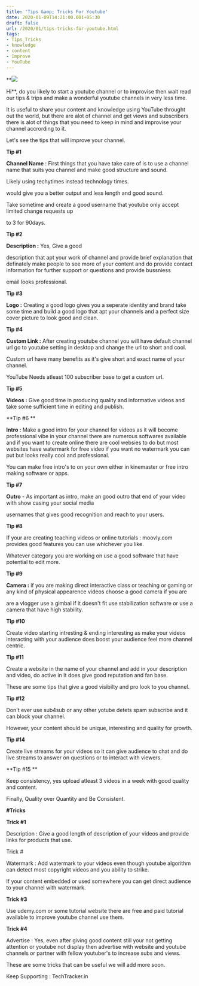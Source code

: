 ```yaml
---
title: 'Tips &amp; Tricks For Youtube'
date: 2020-01-09T14:21:00.001+05:30
draft: false
url: /2020/01/tips-tricks-for-youtube.html
tags: 
- Tips_Tricks
- knowledge
- content
- Improve
- YouTube
---
```


 ****[![](https://lh3.googleusercontent.com/-TuuR1Pn7Tx8/XjVf7CWB7fI/AAAAAAAABA0/cJlmxnAi0oshxv8HQ1kb-4en6oiTAubpgCLcBGAsYHQ/s1600/1580556262822235-0.png)](https://lh3.googleusercontent.com/-TuuR1Pn7Tx8/XjVf7CWB7fI/AAAAAAAABA0/cJlmxnAi0oshxv8HQ1kb-4en6oiTAubpgCLcBGAsYHQ/s1600/1580556262822235-0.png)** 

Hi**, do you likely to start a youtube channel or to improvise then wait read our tips & trips and make a wonderful youtube channels in very less time.

  

It is useful to share your content and knowledge using YouTube throught out the world, but there are alot of channel and get views and subscribers there is alot of things that you need to keep in mind and improvise your channel accrording to it.

  

Let's see the tips that will improve your channel.

  

**Tip #1**

  

**Channel Name** : First things that you have take care of is to use a channel name that suits you channel and make good structure and sound.

  

Likely using techytimes instead technology times.

  

would give you a better output and less length and good sound.

  

Take sometime and create a good username that youtube only accept limited change requests up

to 3 for 90days.

  

**Tip #2**

  

**Description :** Yes, Give a good

description that apt your work of channel and provide brief explanation that definately make people to see more of your content and do provide contact information for further support or questions and provide bussniess

email looks professional.

  

**Tip #3**

  

**Logo :** Creating a good logo gives you a seperate identity and brand take some time and build a good logo that apt your channels and a perfect size cover picture to look good and clean.

  

**Tip #4**

  

**Custom Link :** After creating youtube channel you will have default channel url go to youtube setting in desktop and change the url to short and cool.

  

Custom url have many benefits as it's give short and exact name of your channel.

  

YouTube Needs atleast 100 subscriber base to get a custom url.

  

**Tip #5**

  

**Videos :** Give good time in producing quality and informative videos and take some sufficient time in editing and publish.

  

**Tip #6 **

  

**Intro :** Make a good intro for your channel for videos as it will become professional vibe in your channel there are numerous softwares available and if you want to create online there are cool websies to do but most websites have watermark for free video if you want no watermark you can put but looks really cool and professional.

  

You can make free intro's to on your own either in kinemaster or free intro making software or apps.

  

**Tip #7**

  

**Outro** - As important as intro, make an good outro that end of your video with show casing your social media

usernames that gives good recognition and reach to your users.

  

**Tip #8**

  

If your are creating teaching videos or online tutorials : moovly.com provides good features you can use whichever you like.

  

Whatever category you are working on use a good software that have potential to edit more.

  

**Tip #9**

  

**Camera :** if you are making direct interactive class or teaching or gaming or any kind of physical appearence videos choose a good camera if you are

are a vlogger use a gimbal if it doesn't fit use stabilization software or use a camera that have high stability.

  

**Tip #10**

  

Create video starting intresting & ending interesting as make your videos interacting with your audience does boost your audience feel more channel centric.

  

**Tip #11**

  

Create a website in the name of your channel and add in your description and video, do active in It does give good reputation and fan base.

  

These are some tips that give a good visibilty and pro look to you channel.

  

**Tip #12**

  

Don't ever use sub4sub or any other yotube detets spam subscribe and it can block your channel.

  

However, your content should be unique, interesting and quality for growth.

  

**Tip #14**

  

Create live streams for your videos so it can give audience to chat and do live streams to answer on questions or to interact with viewers.

**Tip #15 **

  

Keep consistency, yes upload atleast 3 videos in a week with good quality and content.

  

Finally, Quality over Quantity and Be Consistent.

  

**#Tricks**

  

**Trick #1**

  

Description : Give a good length of description of your videos and provide links for products that use.

  

Trick #

  

Watermark : Add watermark to your videos even though youtube algorithm can detect most copyright videos and you ability to strike.

  

If your content embedded or used somewhere you can get direct audience to your channel with watermark.

  

**Trick #3**

  

Use udemy.com or some tutorial website there are free and paid tutorial available to improve youtube channel use them.

  

**Trick #4**

  

Advertise : Yes, even after giving good content still your not getting attention or youtube not display then advertise with website and youtube channels or partner with fellow youtuber's to increase subs and views.

  

These are some tricks that can be useful we will add more soon.

  

Keep Supporting : TechTracker.in